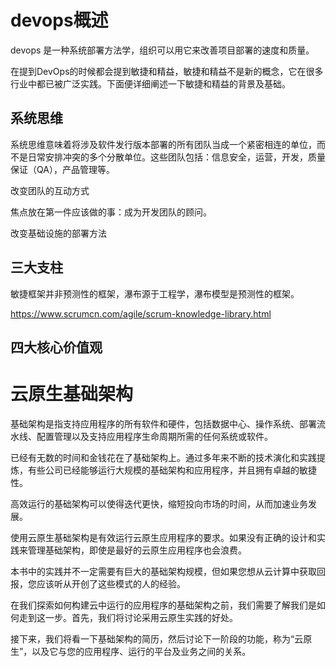 

# devops概述



devops 是一种系统部署方法学，组织可以用它来改善项目部署的速度和质量。





在提到DevOps的时候都会提到敏捷和精益，敏捷和精益不是新的概念，它在很多行业中都已被广泛实践。下面便详细阐述一下敏捷和精益的背景及基础。



## 系统思维



系统思维意味着将涉及软件发行版本部署的所有团队当成一个紧密相连的单位，而不是日常安排冲突的多个分散单位。这些团队包括：信息安全，运营，开发，质量保证（QA），产品管理等。

改变团队的互动方式

焦点放在第一件应该做的事：成为开发团队的顾问。

改变基础设施的部署方法



## 三大支柱



敏捷框架并非预测性的框架，瀑布源于工程学，瀑布模型是预测性的框架。



https://www.scrumcn.com/agile/scrum-knowledge-library.html



## 四大核心价值观







# 云原生基础架构





基础架构是指支持应用程序的所有软件和硬件，包括数据中心、操作系统、部署流水线、配置管理以及支持应用程序生命周期所需的任何系统或软件。







已经有无数的时间和金钱花在了基础架构上。通过多年来不断的技术演化和实践提炼，有些公司已经能够运行大规模的基础架构和应用程序，并且拥有卓越的敏捷性。

高效运行的基础架构可以使得迭代更快，缩短投向市场的时间，从而加速业务发展。

使用云原生基础架构是有效运行云原生应用程序的要求。如果没有正确的设计和实践来管理基础架构，即使是最好的云原生应用程序也会浪费。

本书中的实践并不一定需要有巨大的基础架构规模，但如果您想从云计算中获取回报，您应该听从开创了这些模式的人的经验。

在我们探索如何构建云中运行的应用程序的基础架构之前，我们需要了解我们是如何走到这一步。首先，我们将讨论采用云原生实践的好处。

接下来，我们将看一下基础架构的简历，然后讨论下一阶段的功能，称为“云原生”，以及它与您的应用程序、运行的平台及业务之间的关系。





